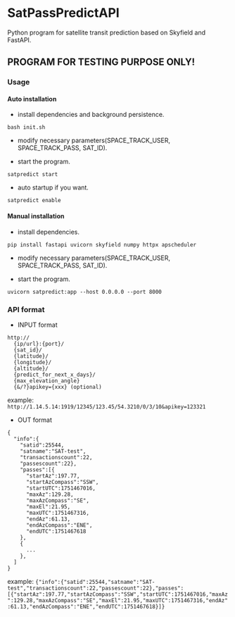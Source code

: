 # SatPassPredictAPI
Python program for satellite transit prediction based on Skyfield and FastAPI.


## PROGRAM FOR TESTING PURPOSE ONLY!


### Usage

#### Auto installation
- install dependencies and background persistence.

`bash init.sh`

- modify necessary parameters(SPACE_TRACK_USER, SPACE_TRACK_PASS, SAT_ID).

- start the program.

`satpredict start`

- auto startup if you want.

`satpredict enable`

#### Manual installation

- install dependencies.

`pip install fastapi uvicorn skyfield numpy httpx apscheduler`

- modify necessary parameters(SPACE_TRACK_USER, SPACE_TRACK_PASS, SAT_ID).

- start the program.

`uvicorn satpredict:app --host 0.0.0.0 --port 8000`

### API format

- INPUT format
```
http://
  {ip/url}:{port}/
  {sat_id}/
  {latitude}/
  {longitude}/
  {altitude}/
  {predict_for_next_x_days}/
  {max_elevation_angle}
  {&/?}apikey={xxx} (optional)
```
example: `http://1.14.5.14:1919/12345/123.45/54.3210/0/3/10&apikey=123321`

- OUT format
```
{
  "info":{
    "satid":25544,
    "satname":"SAT-test",
    "transactionscount":22,
    "passescount":22},
    "passes":[{
      "startAz":197.77,
      "startAzCompass":"SSW",
      "startUTC":1751467016,
      "maxAz":129.28,
      "maxAzCompass":"SE",
      "maxEl":21.95,
      "maxUTC":1751467316,
      "endAz":61.13,
      "endAzCompass":"ENE",
      "endUTC":1751467618
    },
    {
      ...
    },
  ]
}
```
example: `{"info":{"satid":25544,"satname":"SAT-test","transactionscount":22,"passescount":22},"passes":[{"startAz":197.77,"startAzCompass":"SSW","startUTC":1751467016,"maxAz":129.28,"maxAzCompass":"SE","maxEl":21.95,"maxUTC":1751467316,"endAz":61.13,"endAzCompass":"ENE","endUTC":1751467618}]}`
